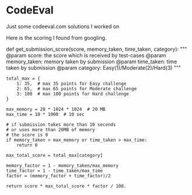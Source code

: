 # CodeEval
Just some codeeval.com solutions I worked on

Here is the scoring I found from googling.

def get_submission_score(score, memory_taken, time_taken, category):
    """
    @param score: the score which is received by test-cases
    @param memory_taken: memory taken by submission
    @param time_taken: time taken by submission
    @param category: Easy(1)/Moderate(2)/Hard(3)
    """

    total_max = {
        1: 35,  # max 35 points for Easy challenge
        2: 65,  # max 65 points for Moderate challenge
        3: 100  # max 100 points for Hard challenge
    }

    max_memory = 20 * 1024 * 1024  # 20 MB
    max_time = 10 * 1000  # 10 sec

    # if submission takes more than 10 seconds
    # or uses more than 20MB of memory
    # the score is 0
    if memory_taken > max_memory or time_taken > max_time:
        return 0

    max_total_score = total_max[category]

    memory_factor = 1 - memory_taken/max_memory
    time_factor = 1 - time_taken/max_time
    factor = (memory_factor + time_factor)/2

    return score * max_total_score * factor / 100.
